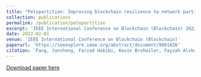 ```yaml
---
title: "Pelopartition: Improving blockchain resilience to network partitioning"
collection: publications
permalink: /publication/pelopartition
excerpt: 'IEEE International Conference on Blockchain (Blockchain) 2022'
date: 2022-02-01
venue: 'IEEE International Conference on Blockchain (Blockchain)'
paperurl: 'https://ieeexplore.ieee.org/abstract/document/9881826'
citation: 'Fang, Juncheng, Farzad Habibi, Kevin Bruhwiler, Fayzah Alshammari, Abhishek Singh, Yinan Zhou, and Faisal Nawab. "Pelopartition: Improving blockchain resilience to network partitioning." In 2022 IEEE International Conference on Blockchain (Blockchain), pp. 274-281. IEEE, 2022.'
---
```



[Download paper here](https://ieeexplore.ieee.org/abstract/document/9881826)
